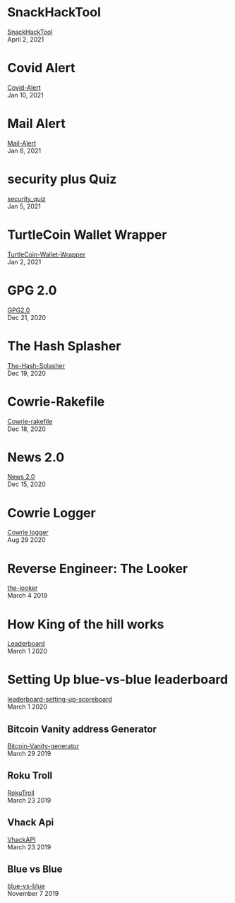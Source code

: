 # SnackHackTool
[SnackHackTool](./Projects/TheSnackHackTool.md)<br>
April 2, 2021

# Covid Alert
[Covid-Alert](./Projects/CovidAlert.md)<br>
Jan 10, 2021

# Mail Alert
[Mail-Alert](./Projects/DiscordMailAlerts.md)<br>
Jan 8, 2021 

# security plus Quiz
[security_quiz](./Projects/Nmap-Quiz.md)<br>
Jan 5, 2021

# TurtleCoin Wallet Wrapper
[TurtleCoin-Wallet-Wrapper](./Projects/TurtleCoin-Wallet-API-Ruby.md)<br>
Jan 2, 2021

# GPG 2.0
[GPG2.0](./Projects/GPG2.0.md)<br>
Dec 21, 2020

# The Hash Splasher
[The-Hash-Splasher](./Projects/TheHashSplasher.md)<br>
Dec 19, 2020

# Cowrie-Rakefile
[Cowrie-rakefile](./Projects/rakefile-cowrie.md)<br>
Dec 18, 2020

# News 2.0
[News 2.0](./Projects/News-2.0.md)<br>
Dec 15, 2020

# Cowrie Logger
[Cowrie logger](./Projects/cowrie_log.md)<br>
Aug 29 2020

# Reverse Engineer: The Looker
[the-looker](./Projects/The-Looker.md)<br>
March 4 2019
# How King of the hill works
[Leaderboard](./Projects/leaderboard.md)<br>
March 1 2020

# Setting Up blue-vs-blue leaderboard
[leaderboard-setting-up-scoreboard](./Projects/leaderboard-setting-up-scoreboard.md)<br>
March 1 2020

## Bitcoin Vanity address Generator
[Bitcoin-Vanity-generator](./Projects/BitcoinVanityGenerator.md)<br>
March 29 2019<br>

## Roku Troll
[RokuTroll](./Projects/RokuTroll.md)<br>
March 23 2019<br>

## Vhack Api
[VhackAPI](./Projects/VhackApi.md)<br>
March 23 2019<br>

## Blue vs Blue
[blue-vs-blue](./Projects/King-Of-The-Hill.md)<br>
November 7 2019<br>
